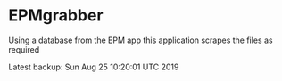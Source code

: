 # EPMgrabber
Using a database from the EPM app this application scrapes the files as required


Latest backup: Sun Aug 25 10:20:01 UTC 2019

